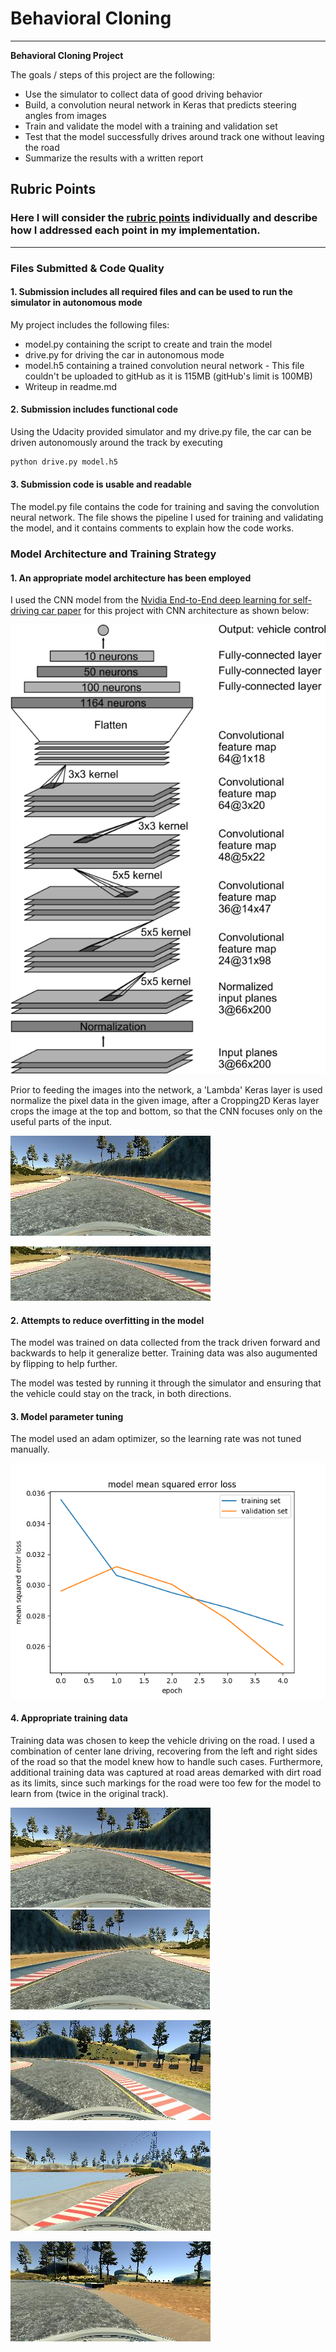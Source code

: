 # **Behavioral Cloning** 

---

**Behavioral Cloning Project**

The goals / steps of this project are the following:
* Use the simulator to collect data of good driving behavior
* Build, a convolution neural network in Keras that predicts steering angles from images
* Train and validate the model with a training and validation set
* Test that the model successfully drives around track one without leaving the road
* Summarize the results with a written report


[//]: # (Image References)

[image1]: ./images/center_img.jpg "Sample Capture"
[image2]: ./images/center_crop.jpg "Sample Capture, Cropped"
[image3]: ./images/recovery1.jpg "Recovery Image"
[image4]: ./images/recovery2.jpg "Recovery Image"
[image5]: ./images/cnn-architecture.png "CNN Architecture"
[image6]: ./images/recovery_dirt.jpg "Recovery, dirt"
[image7]: ./images/center_img_flipped.jpg "Flipped Image"
[image8]: ./images/loss6.png "Loss graph"

## Rubric Points
### Here I will consider the [rubric points](https://review.udacity.com/#!/rubrics/432/view) individually and describe how I addressed each point in my implementation.  

---
### Files Submitted & Code Quality

#### 1. Submission includes all required files and can be used to run the simulator in autonomous mode

My project includes the following files:
* model.py containing the script to create and train the model
* drive.py for driving the car in autonomous mode
* model.h5 containing a trained convolution neural network - This file couldn't be uploaded to gitHub as it is 115MB (gitHub's limit is 100MB)
* Writeup in readme.md

#### 2. Submission includes functional code
Using the Udacity provided simulator and my drive.py file, the car can be driven autonomously around the track by executing 
```sh
python drive.py model.h5
```

#### 3. Submission code is usable and readable

The model.py file contains the code for training and saving the convolution neural network. The file shows the pipeline I used for training and validating the model, and it contains comments to explain how the code works.

### Model Architecture and Training Strategy

#### 1. An appropriate model architecture has been employed

I used the CNN model from the [Nvidia End-to-End deep learning for self-driving car paper](https://devblogs.nvidia.com/parallelforall/deep-learning-self-driving-cars/) for this project with CNN architecture as shown below:

![image5]

Prior to feeding the images into the network, a 'Lambda' Keras layer is used normalize the pixel data in the given image, after a Cropping2D Keras layer crops the image at the top and bottom, so that the CNN focuses only on the useful parts of the input.

![image1]

![image2]


#### 2. Attempts to reduce overfitting in the model

The model was trained on data collected from the track driven forward and backwards to help it generalize better. Training data was also augumented by flipping to help further.

The model was tested by running it through the simulator and ensuring that the vehicle could stay on the track, in both directions.

#### 3. Model parameter tuning

The model used an adam optimizer, so the learning rate was not tuned manually.

![image8]

#### 4. Appropriate training data

Training data was chosen to keep the vehicle driving on the road. I used a combination of center lane driving, recovering from the left and right sides of the road so that the model knew how to handle such cases.
Furthermore, additional training data was captured at road areas demarked with dirt road as its limits, since such markings for the road were too few for the model to learn from (twice in the original track).

![image1] ![image7]

![image3] 

![image4]

![image6]



